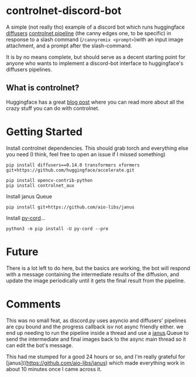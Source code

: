 # controlnet-discord-bot

A simple (not really tho) example of a discord bot which runs huggingface [diffusers](https://huggingface.co/docs/diffusers/index) [controlnet pipeline](https://github.com/lllyasviel/ControlNet) (the canny edges one, to be specific) in response to a slash command (`/cannyremix <prompt>`)with an input image attachment, and a prompt after the slash-command.

It is by no means complete, but should serve as a decent starting point for anyone who wants to implement a discord-bot interface to huggingface's diffusers pipelines.

## What is controlnet?

Huggingface has a great [blog post](https://huggingface.co/blog/controlnet) where you can read more about all the crazy stuff you can do with controlnet.

# Getting Started

Install controlnet dependencies. This should grab torch and everything else you need (I think, feel free to open an issue if I missed something)

```
pip install diffusers==0.14.0 transformers xformers git+https://github.com/huggingface/accelerate.git

pip install opencv-contrib-python
pip install controlnet_aux
```

Install janus Queue

```
pip install git+https://github.com/aio-libs/janus
```

Install [py-cord](https://docs.pycord.dev/en/stable/installing.html)...

```
python3 -m pip install -U py-cord --pre
```

# Future

There is a lot left to do here, but the basics are working, the bot will respond with a message containing the intermediate results of the diffusion, and update the image periodically until it gets the final result from the pipeline.

# Comments

This was no small feat, as discord.py uses asyncio and diffusers' pipelines are cpu bound and the progress callback isv not async friendly either. we end up needing to run the pipeline inside a thread and use a [janus](https://github.com/aio-libs/janus).Queue to send the intermediate and final images back to the async main thread so it can edit the bot's message.

This had me stumped for a good 24 hours or so, and I'm really grateful for [janus]((https://github.com/aio-libs/janus) which made everything work in about 10 minutes once I came across it.